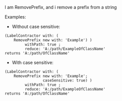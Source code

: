 I am RemovePrefix, and i remove a prefix from a string 

Examples:
- Without case sensitive:
```smalltalk
(LabelContractor with: (
	RemovePrefix new with: 'Example') ) 
         withPath: true ;
         reduce: 'A:/path/ExampleOfClassName'
returns 'A:/path/OfClassName'
```
- With case sensitive:
```smalltalk
(LabelContractor with: (
	RemovePrefix new with: 'Example';
	             caseSensitive: true) ) 
         withPath: true ;
         reduce: 'A:/path/ExampleOfClassName'
returns 'A:/path/OfClassName'
``` 
